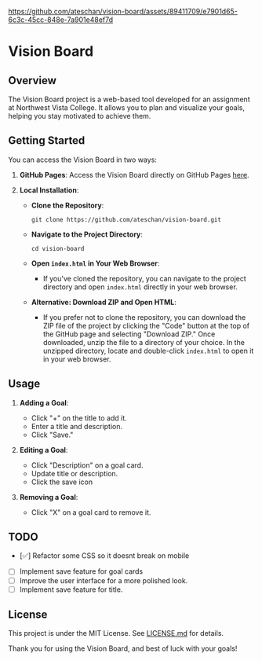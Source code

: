 https://github.com/ateschan/vision-board/assets/89411709/e7901d65-6c3c-45cc-848e-7a901e48ef7d

# Vision Board

## Overview

The Vision Board project is a web-based tool developed for an assignment at Northwest Vista College. It allows you to plan and visualize your goals, helping you stay motivated to achieve them.


## Getting Started

You can access the Vision Board in two ways:

1. **GitHub Pages**: Access the Vision Board directly on GitHub Pages [here](https://ateschan.github.io/vision-board/).

2. **Local Installation**:

   - **Clone the Repository**:
     ```
     git clone https://github.com/ateschan/vision-board.git
     ```
   
   - **Navigate to the Project Directory**:
     ```
     cd vision-board
     ```

   - **Open `index.html` in Your Web Browser**:
     - If you've cloned the repository, you can navigate to the project directory and open `index.html` directly in your web browser.
     
   - **Alternative: Download ZIP and Open HTML**:
     - If you prefer not to clone the repository, you can download the ZIP file of the project by clicking the "Code" button at the top of the GitHub page and selecting "Download ZIP." Once downloaded, unzip the file to a directory of your choice. In the unzipped directory, locate and double-click `index.html` to open it in your web browser.

## Usage

1. **Adding a Goal**:
   - Click "+" on the title to add it.
   - Enter a title and description.
   - Click "Save."

2. **Editing a Goal**:
   - Click "Description" on a goal card.
   - Update title or description.
   - Click the save icon

3. **Removing a Goal**:
   - Click "X" on a goal card to remove it.
  
## TODO

- [✅] Refactor some CSS so it doesnt break on mobile
- [ ] Implement save feature for goal cards
- [ ] Improve the user interface for a more polished look.
- [ ] Implement save feature for title.

## License

This project is under the MIT License. See [LICENSE.md](LICENSE.md) for details.



Thank you for using the Vision Board, and best of luck with your goals!
